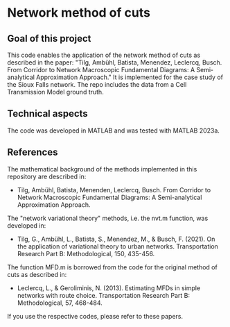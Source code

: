# Network method of cuts

## Goal of this project

This code enables the application of the network method of cuts as described in the paper: "Tilg, Ambühl, Batista, Menendez, Leclercq, Busch. From Corridor to Network Macroscopic Fundamental Diagrams: A Semi-analytical Approximation Approach." It is implemented for the case study of the Sioux Falls network. The repo includes the data from a Cell Transmission Model ground truth.

## Technical aspects
The code was developed in MATLAB and was tested with MATLAB 2023a.

## References

The mathematical background of the methods implemented in this repository are described in:

- Tilg, Ambühl, Batista, Menenden, Leclercq, Busch. From Corridor to Network Macroscopic Fundamental
Diagrams: A Semi-analytical Approximation Approach.

The "network variational theory" methods, i.e. the nvt.m function, was developed in:

- Tilg, G., Ambühl, L., Batista, S., Menendez, M., & Busch, F. (2021). On the application of variational theory to urban networks. Transportation Research Part B: Methodological, 150, 435-456.

The function MFD.m is borrowed from the code for the original method of cuts as described in:

- Leclercq, L., & Geroliminis, N. (2013). Estimating MFDs in simple networks with route choice. Transportation Research Part B: Methodological, 57, 468-484.

If you use the respective codes, please refer to these papers.
